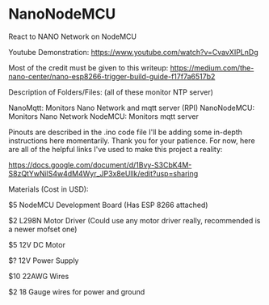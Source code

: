 # NanoNodeMCU
React to NANO Network on NodeMCU

Youtube Demonstration: https://www.youtube.com/watch?v=CvavXIPLnDg

Most of the credit must be given to this writeup: https://medium.com/the-nano-center/nano-esp8266-trigger-build-guide-f17f7a6517b2

Description of Folders/Files: (all of these monitor NTP server)

NanoMqtt: Monitors Nano Network and mqtt server (RPI)
NanoNodeMCU: Monitors Nano Network
NodeMCU: Monitors mqtt server

Pinouts are described in the .ino code file
I'll be adding some in-depth instructions here momentarily. Thank you for your patience. For now, here are all of the helpful links I've used to make this project a reality:

https://docs.google.com/document/d/1Bvy-S3CbK4M-S8zQtYwNilS4w4dM4Wyr_JP3x8eUllk/edit?usp=sharing


Materials (Cost in USD):

$5 NodeMCU Development Board (Has ESP 8266 attached)

$2 L298N Motor Driver (Could use any motor driver really, recommended is a newer mofset one)

$5 12V DC Motor

$? 12V Power Supply

$10 22AWG Wires

$2 18 Gauge wires for power and ground

